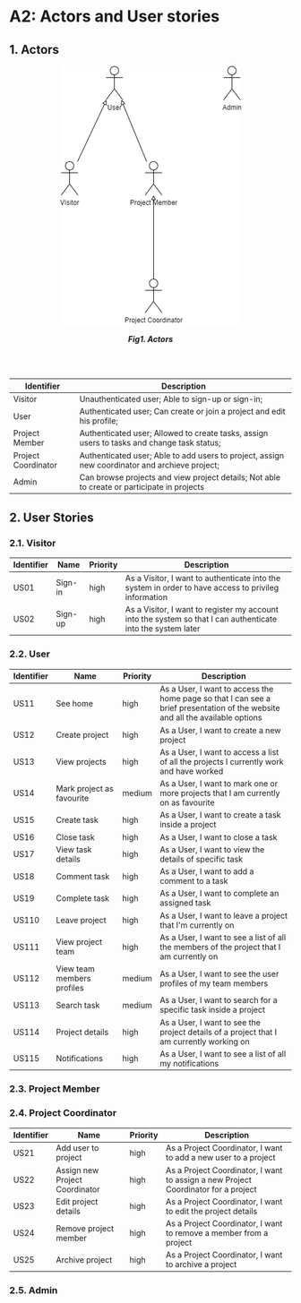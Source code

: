 # A2: Actors and User stories

## 1. Actors

<p align="center" justify="center">
  <img src="images/UseCases.png"/>
</p>
<p align="center">
  <b><i>Fig1. Actors</i></b>
</p>
<br>
<br />

Identifier | Description |
--- | --- |
Visitor | Unauthenticated user; Able to sign-up or sign-in;
User | Authenticated user; Can create or join a project and edit his profile;
Project Member | Authenticated user; Allowed to create tasks, assign users to tasks and change task status; 
Project Coordinator | Authenticated user; Able to add users to project, assign new coordinator and archieve project;
Admin | Can browse projects and view project details; Not able to create or participate in projects


## 2. User Stories

### 2.1. Visitor

Identifier | Name | Priority | Description |
--- | --- | --- | --- |
US01| Sign-in | high | As a Visitor, I want to authenticate into the system in order to have access to privileg information |
US02 | Sign-up | high | As a Visitor, I want to register my account into the system so that I can authenticate into the system later |

### 2.2. User

Identifier | Name | Priority | Description |
--- |--- | --- | --- |
US11| See home | high | As a User, I want to access the home page so that I can see a brief  presentation of the website and all the available options |
US12| Create project | high | As a User, I want to create a new project |
US13| View projects | high | As a User, I want to access a list of all the projects I currently work and have worked |
US14 | Mark project as favourite | medium |  As a User, I want to mark one or more projects that I am currently on as favourite |
US15 | Create task | high | As a User, I want to create a task inside a project |
US16 | Close task | high | As a User, I want to close a task |
US17 | View task details | high | As a User, I want to view the details of specific task | 
US18 | Comment task | high | As a User, I want to add a comment to a task |
US19 | Complete task | high | As a User, I want to complete an assigned task |
US110 | Leave project | high | As a User, I want to leave a project that I'm currently on |
US111 | View project team | high |As a User, I want to see a list of all the members of the project that I am currently on |
US112 | View team members profiles | medium | As a User, I want to see the user profiles of my team members |
US113 | Search task | medium | As a User, I want to search for a specific task inside a project |
US114 | Project details | high | As a User, I want to see the project details of a project that I am currently working on |
US115 | Notifications | high | As a User, I want to see a list of all my notifications |

### 2.3. Project Member


### 2.4. Project Coordinator 

Identifier | Name | Priority | Description |
--- |--- | --- | --- |
US21 | Add user to project | high | As a Project Coordinator, I want to add a new user to a project |
US22 | Assign new Project Coordinator | high | As a Project Coordinator, I want to assign a new Project Coordinator for a project |
US23 | Edit project details | high | As a Project Coordinator, I want to edit the project details |
US24 | Remove project member | high | As a Project Coordinator, I want to remove a member from a project |
US25 | Archive project | high |As a Project Coordinator, I want to archive a project |

### 2.5. Admin






